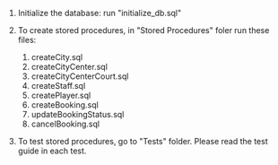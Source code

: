 1. Initialize the database: run "initialize_db.sql"
2. To create stored procedures, in "Stored Procedures" foler run these files:

    1. createCity.sql
    2. createCityCenter.sql
    3. createCityCenterCourt.sql
    4. createStaff.sql
    5. createPlayer.sql
    6. createBooking.sql
    7. updateBookingStatus.sql
    8. cancelBooking.sql
    
3. To test stored procedures, go to "Tests" folder. Please read the test guide in each test.
